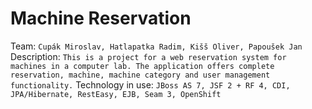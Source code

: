 Machine Reservation
==============
Team: `Cupák Miroslav, Hatlapatka Radim, Kišš Oliver, Papoušek Jan`
Description: `This is a project for a web reservation system for machines in a computer lab. The application offers complete reservation, machine, machine category and user management functionality.`
Technology in use: `JBoss AS 7, JSF 2 + RF 4, CDI, JPA/Hibernate, RestEasy, EJB, Seam 3, OpenShift`

